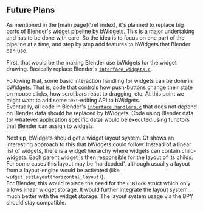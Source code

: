 Future Plans
------------

As mentioned in the [main page](\ref index), it's planned to replace big parts of Blender's widget pipeline by bWidgets. This is a major undertaking and has to be done with care. So the idea is to focus on one part of the pipeline at a time, and step by step add features to bWidgets that Blender can use.

First, that would be the making Blender use bWidgets for the widget drawing. Basically replace Blender's [`interface_widgets.c`](https://developer.blender.org/diffusion/B/browse/master/source/blender/editors/interface/interface_widgets.c).

Following that, some basic interaction handling for widgets can be done in bWidgets. That is, code that controls how push-buttons change their state on mouse clicks, how scrollbars react to dragging, etc. At this point we might want to add some text-editing API to bWidgets.<br/>
Eventually, all code in Blender's [`interface_handlers.c`](https://developer.blender.org/diffusion/B/browse/master/source/blender/editors/interface/interface_handlers.c) that does not depend on Blender data should be replaced by bWidgets. Code using Blender data (or whatever application specific data) would be executed using functors that Blender can assign to widgets.<br/>

Next up, bWidgets should get a widget layout system. Qt shows an interesting approach to this that bWidgets could follow: Instead of a linear list of widgets, there is a widget hierarchy where widgets can contain child-widgets. Each parent widget is then responsible for the layout of its childs. For some cases this layout may be 'hardcoded', although usually a layout from a layout-engine would be activated (like `widget.setLayout(horizontal_layout)`).<br/>
For Blender, this would replace the need for the `uiBlock` struct which only allows linear widget storage. It would further integrate the layout system much better with the widget storage. The layout system usage via the BPY should stay compatible.

